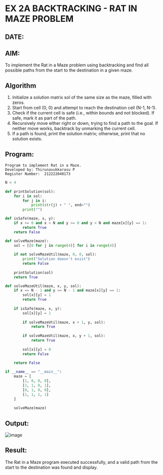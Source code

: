 # EX 2A BACKTRACKING - RAT IN MAZE PROBLEM
## DATE:
## AIM:
To implement the Rat in a Maze problem using backtracking and find all possible paths from the start to the destination in a given maze.


## Algorithm
1. Initialize a solution matrix sol of the same size as the maze, filled with zeros.
2. Start from cell (0, 0) and attempt to reach the destination cell (N-1, N-1).
3. Check if the current cell is safe (i.e., within bounds and not blocked). If safe, mark it as part of the path.
4. Recursively move either right or down, trying to find a path to the goal. If neither move works, backtrack by unmarking the current cell.
5. If a path is found, print the solution matrix; otherwise, print that no solution exists.  
## Program:
```
Program to implement Rat in a Maze.
Developed by: Thirunavukkarasu P
Register Number:  212222040173
```
```python
N = 4
 
def printSolution(sol):
    for i in sol:
        for j in i:
            print(str(j) + " ", end="")
        print("")

def isSafe(maze, x, y):
    if x >= 0 and x < N and y >= 0 and y < N and maze[x][y] == 1:
        return True
    return False

def solveMaze(maze):
    sol = [[0 for j in range(4)] for i in range(4)]
    
    if not solveMazeUtil(maze, 0, 0, sol):
        print("Solution doesn't exist")
        return False
    
    printSolution(sol)
    return True

def solveMazeUtil(maze, x, y, sol):
    if x == N - 1 and y == N - 1 and maze[x][y] == 1:
        sol[x][y] = 1
        return True
    
    if isSafe(maze, x, y):
        sol[x][y] = 1
        
        if solveMazeUtil(maze, x + 1, y, sol):
            return True
        
        if solveMazeUtil(maze, x, y + 1, sol):
            return True
        
        sol[x][y] = 0
        return False
    
    return False

if __name__ == "__main__":
    maze = [
        [1, 0, 0, 0],
        [1, 1, 0, 1],
        [0, 1, 0, 0],
        [1, 1, 1, 1]
    ]
    
    solveMaze(maze)

```
## Output:
![image](https://github.com/user-attachments/assets/047c22b5-2ec1-45e1-b1a5-0ff9e5364f93)
## Result:
The Rat in a Maze program executed successfully, and a valid path from the start to the destination was found and display.
